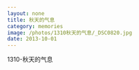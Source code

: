 ```yaml
---
layout: none
title: 秋天的气息
category: memories
image: /photos/1310秋天的气息/_DSC0820.jpg
date: 2013-10-01
---
```

1310-秋天的气息